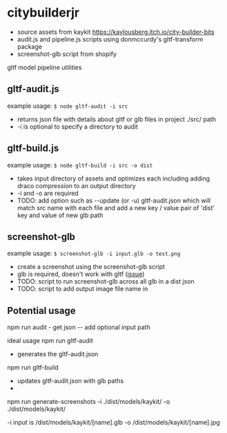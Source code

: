 # citybuilderjr

* source assets from kaykit https://kaylousberg.itch.io/city-builder-bits
* audit.js and pipeline.js scripts using donmccurdy's gltf-transform package
* screenshot-glb script from shopify

gltf model pipeline utilities

## gltf-audit.js
example usage:
`$ node gltf-audit -i src`
* returns json file with details about gltf or glb files in project ./src/ path
* -i is optional to specify a directory to audit

## gltf-build.js
example usage:
`$ node gltf-build -i src -o dist`
* takes input directory of assets and optimizes each including adding draco compression to an output directory
* -i and -o are required
* TODO: add option such as --update (or -u) gltf-audit.json which will match src name with each file and add a new key / value pair of 'dist' key and value of new glb path

## screenshot-glb
example usage:
`$ screenshot-glb -i input.glb -o test.png`
* create a screenshot using the screenshot-glb script
* glb is required, doesn't work with gltf ([issue](https://github.com/Shopify/screenshot-glb/issues/98))
* TODO: script to run screenshot-glb across all glb in a dist json
* TODO: script to add output image file name in 

## Potential usage
npm run audit - get json
-- add optional input path

ideal usage
npm run gltf-audit
- generates the gltf-audit.json

npm run gltf-build
- updates gltf-audit.json with glb paths
- 

npm run generate-screenshots -i ./dist/models/kaykit/ -o ./dist/models/kaykit/

-i input is /dist/models/kaykit/[name].glb
-o /dist/models/kaykit/[name].jpg

